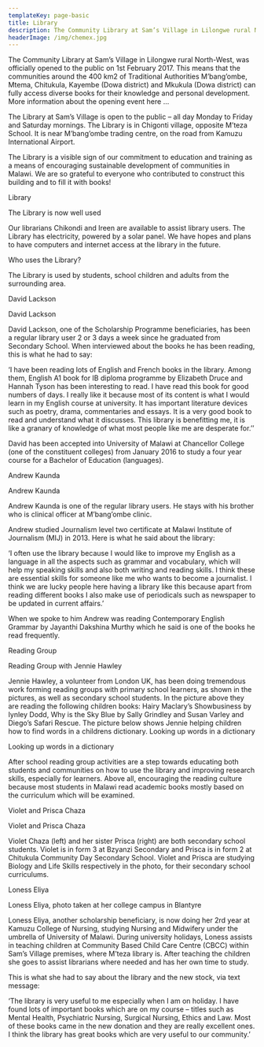 ```yaml
---
templateKey: page-basic
title: Library
description: The Community Library at Sam’s Village in Lilongwe rural North-West, was officially opened to the public on 1st February 2017.
headerImage: /img/chemex.jpg
---
```


The Community Library at Sam’s Village in Lilongwe rural North-West, was officially opened to the public on 1st February 2017. This means that the communities around the 400 km2 of Traditional Authorities M’bang’ombe, Mtema, Chitukula, Kayembe (Dowa district) and Mkukula (Dowa district) can fully access diverse books for their knowledge and personal development. More information about the opening event here …

The Library at Sam’s Village is open to the public – all day Monday to Friday and Saturday mornings. The Library is in Chigonti village, opposite M’teza School. It is near M’bang’ombe trading centre, on the road from Kamuzu International Airport.

The Library is a visible sign of our commitment to education and training as a means of encouraging sustainable development of communities in Malawi. We are so grateful to everyone who contributed to construct this building and to fill it with books!

Library

The Library is now well used

Our librarians Chikondi and Ireen are available to assist library users. The Library has electricity, powered by a solar panel. We have hopes and plans to have computers and internet access at the library in the future.

Who uses the Library?

The Library is used by students, school children and adults from the surrounding area.

David Lackson

David Lackson

David Lackson, one of the Scholarship Programme beneficiaries, has been a regular library user 2 or 3 days a week since he graduated from Secondary School. When interviewed about the books he has been reading, this is what he had to say:

‘I have been reading lots of English and French books in the library. Among them, English A1 book for IB diploma programme by Elizabeth Druce and Hannah Tyson has been interesting to read. I have read this book for good numbers of days. I really like it because most of its content is what I would learn in my English course at university. It has important literature devices such as poetry, drama, commentaries and essays. It is a very good book to read and understand what it discusses. This library is benefitting me, it is like a granary of knowledge of what most people like me are desperate for.’’

David has been accepted into University of Malawi at Chancellor College (one of the constituent colleges) from January 2016 to study a four year course for a Bachelor of Education (languages).

Andrew Kaunda

Andrew Kaunda

Andrew Kaunda is one of the regular library users. He stays with his brother who is clinical officer at M’bang’ombe clinic.

Andrew studied Journalism level two certificate at Malawi Institute of Journalism (MIJ) in 2013. Here is what he said about the library:

‘I often use the library because I would like to improve my English as a language in all the aspects such as grammar and vocabulary, which will help my speaking skills and also both writing and reading skills. I think these are essential skills for someone like me who wants to become a journalist. I think we are lucky people here having a library like this because apart from reading different books I also make use of periodicals such as newspaper to be updated in current affairs.’

When we spoke to him Andrew was reading Contemporary English Grammar by Jayanthi Dakshina Murthy which he said is one of the books he read frequently.

Reading Group

Reading Group with Jennie Hawley

Jennie Hawley, a volunteer from London UK, has been doing tremendous work forming reading groups with primary school learners, as shown in the pictures, as well as secondary school students. In the picture above they are reading the following children books: Hairy Maclary’s Showbusiness by Iynley Dodd, Why is the Sky Blue by Sally Grindley and Susan Varley and Diego’s Safari Rescue. The picture below shows Jennie helping children how to find words in a childrens dictionary.
Looking up words in a dictionary

Looking up words in a dictionary

After school reading group activities are a step towards educating both students and communities on how to use the library and improving research skills, especially for learners. Above all, encouraging the reading culture because most students in Malawi read academic books mostly based on the curriculum which will be examined.

Violet and Prisca Chaza

Violet and Prisca Chaza

Violet Chaza (left) and her sister Prisca (right) are both secondary school students. Violet is in form 3 at Bzyanzi Secondary and Prisca is in form 2 at Chitukula Community Day Secondary School. Violet and Prisca are studying Biology and Life Skills respectively in the photo, for their secondary school curriculums.

Loness Eliya

Loness Eliya, photo taken at her college campus in Blantyre

Loness Eliya, another scholarship beneficiary, is now doing her 2rd year at Kamuzu College of Nursing, studying Nursing and Midwifery under the umbrella of University of Malawi. During university holidays, Loness assists in teaching children at Community Based Child Care Centre (CBCC) within Sam’s Village premises, where M’teza library is. After teaching the children she goes to assist librarians where needed and has her own time to study.

This is what she had to say about the library and the new stock, via text message:

‘The library is very useful to me especially when I am on holiday. I have found lots of important books which are on my course – titles such as Mental Health, Psychiatric Nursing, Surgical Nursing, Ethics and Law. Most of these books came in the new donation and they are really excellent ones. I think the library has great books which are very useful to our community.’

